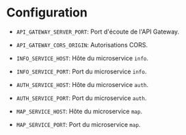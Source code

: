 # Configuration
- `API_GATEWAY_SERVER_PORT`: Port d'écoute de l'API Gateway.
- `API_GATEWAY_CORS_ORIGIN`: Autorisations CORS.

- `INFO_SERVICE_HOST`: Hôte du microservice `info`.
- `INFO_SERVICE_PORT`: Port du microservice `info`.

- `AUTH_SERVICE_HOST`: Hôte du microservice `auth`.
- `AUTH_SERVICE_PORT`: Port du microservice `auth`.

- `MAP_SERVICE_HOST`: Hôte du microservice `map`.
- `MAP_SERVICE_PORT`: Port du microservice `map`.
